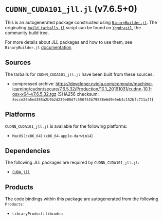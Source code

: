 # `CUDNN_CUDA101_jll.jl` (v7.6.5+0)

This is an autogenerated package constructed using [`BinaryBuilder.jl`](https://github.com/JuliaPackaging/BinaryBuilder.jl). The originating [`build_tarballs.jl`](https://github.com/JuliaPackaging/Yggdrasil/blob/4919d0aa6ea2979d73a6a9ceed8972d72e1b649c/C/CUDNN/CUDNN_CUDA101/build_tarballs.jl) script can be found on [`Yggdrasil`](https://github.com/JuliaPackaging/Yggdrasil/), the community build tree.

For more details about JLL packages and how to use them, see `BinaryBuilder.jl` [documentation](https://juliapackaging.github.io/BinaryBuilder.jl/dev/jll/).

## Sources

The tarballs for `CUDNN_CUDA101_jll.jl` have been built from these sources:

* compressed archive: https://developer.nvidia.com/compute/machine-learning/cudnn/secure/7.6.5.32/Production/10.1_20191031/cudnn-10.1-osx-x64-v7.6.5.32.tgz (SHA256 checksum: `8ecce28a5ed388a2b9b2d239e08d7c550f53b79288e6d9e5eb4c152bfc711aff`)

## Platforms

`CUDNN_CUDA101_jll.jl` is available for the following platforms:

* `MacOS(:x86_64)` (`x86_64-apple-darwin14`)

## Dependencies

The following JLL packages are required by `CUDNN_CUDA101_jll.jl`:

* [`CUDA_jll`](https://github.com/JuliaBinaryWrappers/CUDA_jll.jl)

## Products

The code bindings within this package are autogenerated from the following `Products`:

* `LibraryProduct`: `libcudnn`
